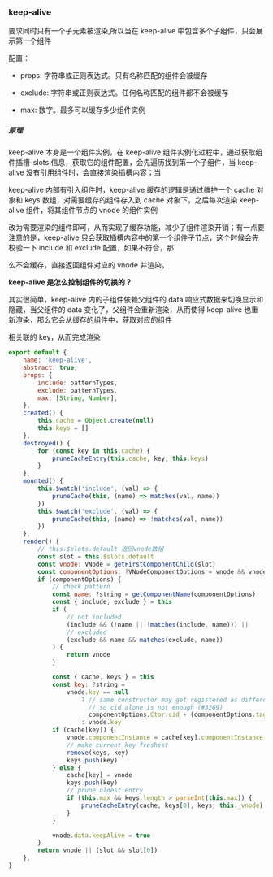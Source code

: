 ### keep-alive

<keep-alive> 要求同时只有一个子元素被渲染,所以当在 keep-alive 中包含多个子组件，只会展示第一个组件

配置：

-   props: 字符串或正则表达式。只有名称匹配的组件会被缓存

-   exclude: 字符串或正则表达式。任何名称匹配的组件都不会被缓存

-   max: 数字。最多可以缓存多少组件实例

##### 原理

keep-alive 本身是一个组件实例，在 keep-alive 组件实例化过程中，通过获取组件插槽-slots 信息，获取它的组件配置，会先遍历找到第一个子组件，当 keep-alive 没有引用组件时，会直接渲染插槽内容；当

keep-alive 内部有引入组件时，keep-alive 缓存的逻辑是通过维护一个 cache 对象和 keys 数组，对需要缓存的组件存入到 cache 对象下，之后每次渲染 keep-alive 组件，将其组件节点的 vnode 的组件实例

改为需要渲染的组件即可，从而实现了缓存功能，减少了组件渲染开销；有一点要注意的是，keep-alive 只会获取插槽内容中的第一个组件子节点，这个时候会先校验一下 include 和 exclude 配置，如果不符合，那

么不会缓存，直接返回组件对应的 vnode 并渲染。

**keep-alive 是怎么控制组件的切换的？**

其实很简单，keep-alive 内的子组件依赖父组件的 data 响应式数据来切换显示和隐藏，当父组件的 data 变化了，父组件会重新渲染，从而使得 keep-alive 也重新渲染，那么它会从缓存的组件中，获取对应的组件

相关联的 key，从而完成渲染

```javascript
export default {
    name: 'keep-alive',
    abstract: true,
    props: {
        include: patternTypes,
        exclude: patternTypes,
        max: [String, Number],
    },
    created() {
        this.cache = Object.create(null)
        this.keys = []
    },
    destroyed() {
        for (const key in this.cache) {
            pruneCacheEntry(this.cache, key, this.keys)
        }
    },
    mounted() {
        this.$watch('include', (val) => {
            pruneCache(this, (name) => matches(val, name))
        })
        this.$watch('exclude', (val) => {
            pruneCache(this, (name) => !matches(val, name))
        })
    },
    render() {
        // this.$slots.default 返回vnode数组
        const slot = this.$slots.default
        const vnode: VNode = getFirstComponentChild(slot)
        const componentOptions: ?VNodeComponentOptions = vnode && vnode.componentOptions
        if (componentOptions) {
            // check pattern
            const name: ?string = getComponentName(componentOptions)
            const { include, exclude } = this
            if (
                // not included
                (include && (!name || !matches(include, name))) ||
                // excluded
                (exclude && name && matches(exclude, name))
            ) {
                return vnode
            }

            const { cache, keys } = this
            const key: ?string =
                vnode.key == null
                    ? // same constructor may get registered as different local components
                      // so cid alone is not enough (#3269)
                      componentOptions.Ctor.cid + (componentOptions.tag ? `::${componentOptions.tag}` : '')
                    : vnode.key
            if (cache[key]) {
                vnode.componentInstance = cache[key].componentInstance
                // make current key freshest
                remove(keys, key)
                keys.push(key)
            } else {
                cache[key] = vnode
                keys.push(key)
                // prune oldest entry
                if (this.max && keys.length > parseInt(this.max)) {
                    pruneCacheEntry(cache, keys[0], keys, this._vnode)
                }
            }

            vnode.data.keepAlive = true
        }
        return vnode || (slot && slot[0])
    },
}
```
